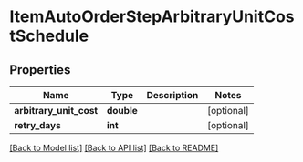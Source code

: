 # ItemAutoOrderStepArbitraryUnitCostSchedule

## Properties
Name | Type | Description | Notes
------------ | ------------- | ------------- | -------------
**arbitrary_unit_cost** | **double** |  | [optional] 
**retry_days** | **int** |  | [optional] 

[[Back to Model list]](../README.md#documentation-for-models) [[Back to API list]](../README.md#documentation-for-api-endpoints) [[Back to README]](../README.md)



